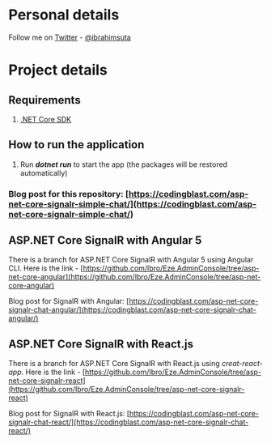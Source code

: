 # Personal details
Follow me on [Twitter](https://twitter.com/ibrahimsuta) - [@ibrahimsuta](https://twitter.com/ibrahimsuta)

# Project details
## Requirements
1. [.NET Core SDK](https://www.microsoft.com/net/download)

## How to run the application
1. Run **_dotnet run_** to start the app (the packages will be restored automatically)


### Blog post for this repository: [https://codingblast.com/asp-net-core-signalr-simple-chat/](https://codingblast.com/asp-net-core-signalr-simple-chat/)

## ASP.NET Core SignalR with Angular 5
There is a branch for ASP.NET Core SignalR with Angular 5 using Angular CLI. Here is the link - [https://github.com/Ibro/Eze.AdminConsole/tree/asp-net-core-angular](https://github.com/Ibro/Eze.AdminConsole/tree/asp-net-core-angular)

Blog post for SignalR with Angular: [https://codingblast.com/asp-net-core-signalr-chat-angular/](https://codingblast.com/asp-net-core-signalr-chat-angular/)
 
## ASP.NET Core SignalR with React.js
There is a branch for ASP.NET Core SignalR with React.js using *creat-react-app*. Here is the link - [https://github.com/Ibro/Eze.AdminConsole/tree/asp-net-core-signalr-react](https://github.com/Ibro/Eze.AdminConsole/tree/asp-net-core-signalr-react)

Blog post for SignalR with React.js: [https://codingblast.com/asp-net-core-signalr-chat-react/](https://codingblast.com/asp-net-core-signalr-chat-react/)
 
